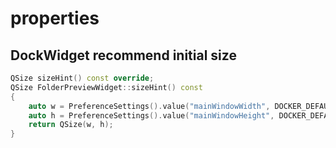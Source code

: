 # properties
## DockWidget recommend initial size


```cpp
QSize sizeHint() const override;
QSize FolderPreviewWidget::sizeHint() const
{
    auto w = PreferenceSettings().value("mainWindowWidth", DOCKER_DEFAULT_SIZE.width()).toInt();
    auto h = PreferenceSettings().value("mainWindowHeight", DOCKER_DEFAULT_SIZE.height()).toInt();
    return QSize(w, h);
}
```
